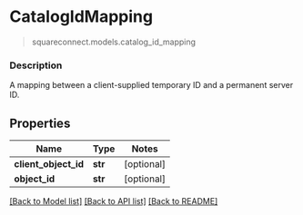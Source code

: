 # CatalogIdMapping
> squareconnect.models.catalog_id_mapping

### Description

A mapping between a client-supplied temporary ID and a permanent server ID.

## Properties
Name | Type | Notes
------------ | ------------- | -------------
**client_object_id** | **str** | [optional] 
**object_id** | **str** | [optional] 

[[Back to Model list]](../README.md#documentation-for-models) [[Back to API list]](../README.md#documentation-for-api-endpoints) [[Back to README]](../README.md)


